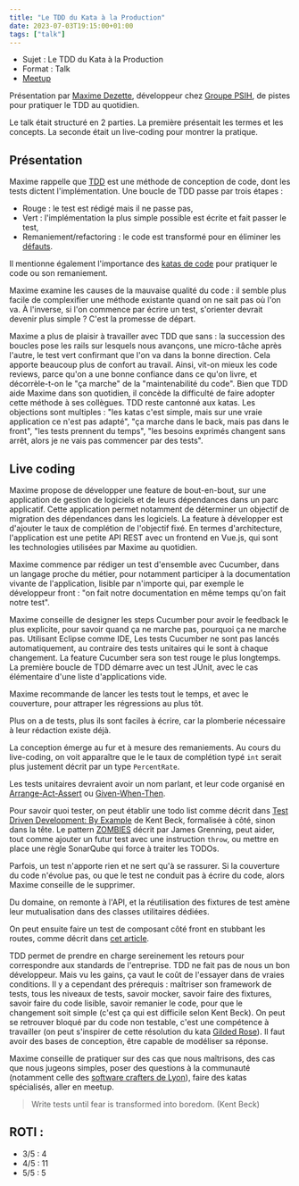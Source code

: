 ```yaml
---
title: "Le TDD du Kata à la Production"
date: 2023-07-03T19:15:00+01:00
tags: ["talk"]
---
```


- Sujet : Le TDD du Kata à la Production
- Format : Talk
- [Meetup](https://www.meetup.com/fr-FR/software-craftsmanship-lyon/events/294134229/)

Présentation par [Maxime Dezette](https://fr.linkedin.com/in/maxime-dezette), développeur chez [Groupe PSIH](https://groupepsih.com/), de pistes pour pratiquer le TDD au quotidien.

Le talk était structuré en 2 parties.
La première présentait les termes et les concepts.
La seconde était un live-coding pour montrer la pratique.

## Présentation

Maxime rappelle que [TDD](https://fr.wikipedia.org/wiki/Test_driven_development) est une méthode de conception de code, dont les tests dictent l'implémentation.
Une boucle de TDD passe par trois étapes :

* Rouge : le test est rédigé mais il ne passe pas,
* Vert : l'implémentation la plus simple possible est écrite et fait passer le test,
* Remaniement/refactoring : le code est transformé pour en éliminer les [défauts](https://fr.wikipedia.org/wiki/Code_smell).

Il mentionne également l'importance des [katas de code](https://fr.wikipedia.org/wiki/Kata_(programmation)) pour pratiquer le code ou son remaniement.

Maxime examine les causes de la mauvaise qualité du code : il semble plus facile de complexifier une méthode existante quand on ne sait pas où l'on va.
À l'inverse, si l'on commence par écrire un test, s'orienter devrait devenir plus simple ?
C'est la promesse de départ.

Maxime a plus de plaisir à travailler avec TDD que sans : la succession des boucles pose les rails sur lesquels nous avançons, une micro-tâche après l'autre, le test vert confirmant que l'on va dans la bonne direction.
Cela apporte beaucoup plus de confort au travail.
Ainsi, vit-on mieux les code reviews, parce qu'on a une bonne confiance dans ce qu'on livre, et décorrèle-t-on le "ça marche" de la "maintenabilité du code".
Bien que TDD aide Maxime dans son quotidien, il concède la difficulté de faire adopter cette méthode à ses collègues.
TDD reste cantonné aux katas.
Les objections sont multiples : "les katas c'est simple, mais sur une vraie application ce n'est pas adapté", "ça marche dans le back, mais pas dans le front", "les tests prennent du temps", "les besoins exprimés changent sans arrêt, alors je ne vais pas commencer par des tests".

## Live coding

Maxime propose de développer une feature de bout-en-bout, sur une application de gestion de logiciels et de leurs dépendances dans un parc applicatif.
Cette application permet notamment de déterminer un objectif de migration des dépendances dans les logiciels.
La feature à développer est d'ajouter le taux de complétion de l'objectif fixé.
En termes d'architecture, l'application est une petite API REST avec un frontend en Vue.js, qui sont les technologies utilisées par Maxime au quotidien.

Maxime commence par rédiger un test d'ensemble avec Cucumber, dans un langage proche du métier, pour notamment participer à la documentation vivante de l'application, lisible par n'importe qui, par exemple le développeur front : "on fait notre documentation en même temps qu'on fait notre test".

Maxime conseille de designer les steps Cucumber pour avoir le feedback le plus explicite, pour savoir quand ça ne marche pas, pourquoi ça ne marche pas.
Utilisant Eclipse comme IDE, Les tests Cucumber ne sont pas lancés automatiquement, au contraire des tests unitaires qui le sont à chaque changement.
La feature Cucumber sera son test rouge le plus longtemps.
La première boucle de TDD démarre avec un test JUnit, avec le cas élémentaire d'une liste d'applications vide.

Maxime recommande de lancer les tests tout le temps, et avec le couverture, pour attraper les régressions au plus tôt.

Plus on a de tests, plus ils sont faciles à écrire, car la plomberie nécessaire à leur rédaction existe déjà.

La conception émerge au fur et à mesure des remaniements.
Au cours du live-coding, on voit apparaître que le le taux de complétion typé `int` serait plus justement décrit par un type  `PercentRate`.

Les tests unitaires devraient avoir un nom parlant, et leur code organisé en [Arrange-Act-Assert](https://learn.microsoft.com/en-us/visualstudio/test/unit-test-basics?view=vs-2022#write-your-tests) ou [Given-When-Then](https://en.wikipedia.org/wiki/Given-When-Then).

Pour savoir quoi tester, on peut établir une todo list comme décrit dans [Test Driven Development: By Example](https://www.amazon.fr/Test-Driven-Development-Kent-Beck/dp/0321146530) de Kent Beck, formalisée à côté, sinon dans la tête.
Le pattern [ZOMBIES](http://blog.wingman-sw.com/tdd-guided-by-zombies) décrit par James Grenning, peut aider, tout comme ajouter un futur test avec une instruction `throw`, ou mettre en place une règle SonarQube qui force à traiter les TODOs.

Parfois, un test n'apporte rien et ne sert qu'à se rassurer.
Si la couverture du code n'évolue pas, ou que le test ne conduit pas à écrire du code, alors Maxime conseille de le supprimer.

Du domaine, on remonte à l'API, et la réutilisation des fixtures de test amène leur mutualisation dans des classes utilitaires dédiées.

On peut ensuite faire un test de composant côté front en stubbant les routes, comme décrit dans [cet article](https://blog.ippon.fr/2019/07/11/des-tests-de-composants-avec-cypress/).

TDD permet de prendre en charge sereinement les retours pour correspondre aux standards de l'entreprise.
TDD ne fait pas de nous un bon développeur.
Mais vu les gains, ça vaut le coût de l'essayer dans de vraies conditions.
Il y a cependant des prérequis : maîtriser son framework de tests, tous les niveaux de tests, savoir mocker, savoir faire des fixtures, savoir faire du code lisible, savoir remanier le code, pour que le changement soit simple (c'est ça qui est difficile selon Kent Beck).
On peut se retrouver bloqué par du code non testable, c'est une compétence à travailler (on peut s'inspirer de cette résolution du kata [Gilded Rose](https://youtu.be/sZxL4uX9ioQ)).
Il faut avoir des bases de conception, être capable de modéliser sa réponse.

Maxime conseille de pratiquer sur des cas que nous maîtrisons, des cas que nous jugeons simples, poser des questions à la communauté (notamment celle des [software crafters de Lyon](https://swcraftlyon.github.io/)), faire des katas spécialisés, aller en meetup.

> Write tests until fear is transformed into boredom. (Kent Beck)

## ROTI :

- 3/5 : 4
- 4/5 : 11
- 5/5 : 5

